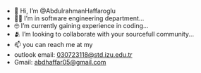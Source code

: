 - 👋 Hi, I’m @AbdulrahmanHaffaroglu
- 🧑‍💻 I’m in software engineering department...
- 🤓 I’m currently gaining experience in coding...
- 🫂 I’m looking to collaborate with your sourcefull community...
- 📫 you can reach me at my
- outlook email: 030723118@std.izu.edu.tr
- Gmail: abdhaffar05@gmail.com
     

<!---
AbdulrahmanHaffaroglu/AbdulrahmanHaffaroglu is a ✨ special ✨ repository because its `README.md` (this file) appears on your GitHub profile.
You can click the Preview link to take a look at your changes.
--->
